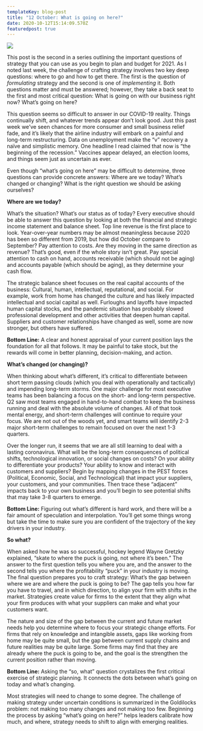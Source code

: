 ```yaml
---
templateKey: blog-post
title: "12 October: What is going on here?"
date: 2020-10-12T15:14:09.570Z
featuredpost: true
---
```



<!--StartFragment-->

![](/img/dreamstime_lighthouse.jpg)

This post is the second in a series outlining the important questions of strategy that you can use as you begin to plan and budget for 2021. As I noted last week, the challenge of crafting strategy involves two key deep questions: where to go and how to get there. The first is the question of *formulating* strategy and the second is one of *implementing* it. Both questions matter and must be answered; however, they take a back seat to the first and most critical question: What is going on with our business right now? What’s going on here?

This question seems so difficult to answer in our COVID-19 reality. Things continually shift, and whatever trends appear don’t look good. Just this past week we’ve seen chances for more consumer and small business relief fade, and it’s likely that the airline industry will embark on a painful and long-term restructuring. Data on unemployment make the “v” recovery a naïve and simplistic memory. One headline I read claimed that now is “the beginning of the recession.” Vaccines appear delayed, an election looms, and things seem just as uncertain as ever.

Even though “what’s going on here” may be difficult to determine, three questions can provide concrete answers: Where are we today? What’s changed or changing? What is the right question we should be asking ourselves?

**Where are we today?**

What’s the situation? What’s our status as of today? Every executive should be able to answer this question by looking at both the financial and strategic income statement and balance sheet. Top line revenue is the first place to look. Year-over-year numbers may be almost meaningless because 2020 has been so different from 2019, but how did October compare to September? Pay attention to costs. Are they moving in the same direction as revenue? That’s good, even if the whole story isn’t great. Pay special attention to cash on hand, accounts receivable (which should not be aging) and accounts payable (which should be aging), as they determine your cash flow.

The strategic balance sheet focuses on the real capital accounts of the business: Cultural, human, intellectual, reputational, and social. For example, work from home has changed the culture and has likely impacted intellectual and social capital as well. Furloughs and layoffs have impacted human capital stocks, and the pandemic situation has probably slowed professional development and other activities that deepen human capital. Suppliers and customer relationships have changed as well, some are now stronger, but others have suffered.

**Bottom Line:** A clear and honest appraisal of your current position lays the foundation for all that follows. It may be painful to take stock, but the rewards will come in better planning, decision-making, and action.

**What’s changed (or changing)?**

When thinking about what’s different, it’s critical to differentiate between short term passing clouds (which you deal with operationally and tactically) and impending long-term storms. One major challenge for most executive teams has been balancing a focus on the short- and long-term perspective. Q2 saw most teams engaged in hand-to-hand combat to keep the business running and deal with the absolute volume of changes. All of that took mental energy, and short-term challenges will continue to require your focus. We are not out of the woods yet, and smart teams will identify 2-3 major short-term challenges to remain focused on over the next 1-3 quarters.

Over the longer run, it seems that we are all still learning to deal with a lasting coronavirus. What will be the long-term consequences of political shifts, technological innovation, or social changes on costs? On your ability to differentiate your products? Your ability to know and interact with customers and suppliers? Begin by mapping changes in the PEST forces (Political, Economic, Social, and Technological) that impact your suppliers, your customers, and your communities. Then trace these “adjacent” impacts back to your own business and you’ll begin to see potential shifts that may take 3-8 quarters to emerge. 

**Bottom Line:** Figuring out what’s different is hard work, and there will be a fair amount of speculation and interpolation. You’ll get some things wrong but take the time to make sure you are confident of the trajectory of the key drivers in your industry.

**So what?**

When asked how he was so successful, hockey legend Wayne Gretzky explained, “skate to where the puck is going, not where it’s been.” The answer to the first question tells you where you are, and the answer to the second tells you where the profitability “puck” in your industry is moving. The final question prepares you to craft strategy: What’s the gap between where we are and where the puck is going to be? The gap tells you how far you have to travel, and in which direction, to align your firm with shifts in the market. Strategies create value for firms to the extent that they align what your firm produces with what your suppliers can make and what your customers want.

The nature and size of the gap between the current and future market needs help you determine where to focus your strategic change efforts. For firms that rely on knowledge and intangible assets, gaps like working from home may be quite small, but the gap between current supply chains and future realities may be quite large. Some firms may find that they are already where the puck is going to be, and the goal is the strengthen the current position rather than moving.

**Bottom Line:** Asking the “so, what” question crystalizes the first critical exercise of strategic planning. It connects the dots between what’s going on today and what’s changing.

Most strategies will need to change to some degree. The challenge of making strategy under uncertain conditions is summarized in the Goldilocks problem: not making too many changes and not making too few. Beginning the process by asking “what’s going on here?” helps leaders calibrate how much, and where, strategy needs to shift to align with emerging realities.

<!--EndFragment-->